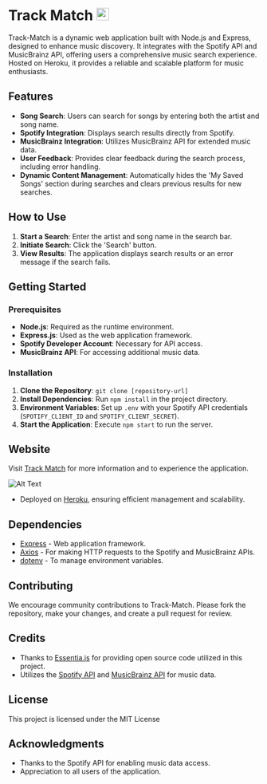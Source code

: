# Track Match <img src="https://www.trackmatch.net/assets/images/FullLogo_Transparent_NoBuffer.png" width="25" alt="Track Match Icon">

Track-Match is a dynamic web application built with Node.js and Express, designed to enhance music discovery. It integrates with the Spotify API and MusicBrainz API, offering users a comprehensive music search experience. Hosted on Heroku, it provides a reliable and scalable platform for music enthusiasts.

## Features

- **Song Search**: Users can search for songs by entering both the artist and song name.
- **Spotify Integration**: Displays search results directly from Spotify.
- **MusicBrainz Integration**: Utilizes MusicBrainz API for extended music data.
- **User Feedback**: Provides clear feedback during the search process, including error handling.
- **Dynamic Content Management**: Automatically hides the 'My Saved Songs' section during searches and clears previous results for new searches.

## How to Use

1. **Start a Search**: Enter the artist and song name in the search bar.
2. **Initiate Search**: Click the 'Search' button.
3. **View Results**: The application displays search results or an error message if the search fails.

## Getting Started

### Prerequisites

- **Node.js**: Required as the runtime environment.
- **Express.js**: Used as the web application framework.
- **Spotify Developer Account**: Necessary for API access.
- **MusicBrainz API**: For accessing additional music data.

### Installation

1. **Clone the Repository**: `git clone [repository-url]`
2. **Install Dependencies**: Run `npm install` in the project directory.
3. **Environment Variables**: Set up `.env` with your Spotify API credentials (`SPOTIFY_CLIENT_ID` and `SPOTIFY_CLIENT_SECRET`).
4. **Start the Application**: Execute `npm start` to run the server.

## Website

Visit [Track Match](https://www.trackmatch.net/) for more information and to experience the application.

![Alt Text](URL-of-the-GIF)


- Deployed on [Heroku](https://www.heroku.com/), ensuring efficient management and scalability.

## Dependencies

- [Express](https://expressjs.com/) - Web application framework.
- [Axios](https://github.com/axios/axios) - For making HTTP requests to the Spotify and MusicBrainz APIs.
- [dotenv](https://www.npmjs.com/package/dotenv) - To manage environment variables.

## Contributing

We encourage community contributions to Track-Match. Please fork the repository, make your changes, and create a pull request for review.

## Credits

- Thanks to [Essentia.js](https://essentia.upf.edu/documentation/essentiajs.html) for providing open source code utilized in this project.
- Utilizes the [Spotify API](https://developer.spotify.com/documentation/web-api/) and [MusicBrainz API](https://musicbrainz.org/doc/MusicBrainz_API) for music data.

## License

This project is licensed under the MIT License

## Acknowledgments

- Thanks to the Spotify API for enabling music data access.
- Appreciation to all users of the application.
